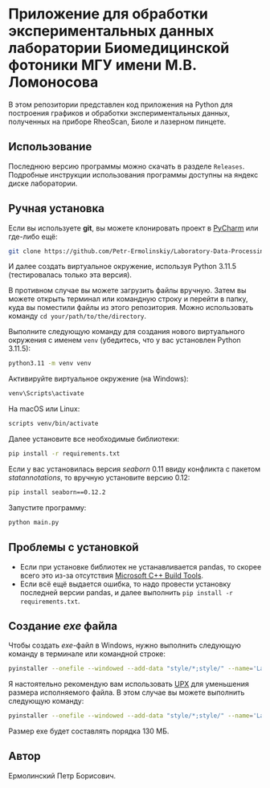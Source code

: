 # Приложение для обработки экспериментальных данных лаборатории **Биомедицинской фотоники** МГУ имени М.В. Ломоносова

В этом репозитории представлен код приложения на Python для построения графиков и обработки экспериментальных данных, полученных на приборе RheoScan, Биоле и лазерном пинцете.

## Использование
Последнюю версию программы можно скачать в разделе `Releases`. Подробные инструкции использования программы доступны на яндекс диске лаборатории.

## Ручная установка

Если вы используете **git**, вы можете клонировать проект в [PyCharm](https://www.jetbrains.com/ru-ru/pycharm/) или где-либо ещё:
```bash
git clone https://github.com/Petr-Ermolinskiy/Laboratory-Data-Processing-App.git
```
И далее создать виртуальное окружение, используя Python 3.11.5 (тестировалась только эта версия).

В противном случае вы можете загрузить файлы вручную. Затем вы можете открыть терминал или командную строку и перейти в папку, куда вы поместили файлы из этого репозитория. Можно использовать команду `cd your/path/to/the/directory`.

Выполните следующую команду для создания нового виртуального окружения с именем `venv` (убедитесь, что у вас установлен Python 3.11.5):

```bash
python3.11 -m venv venv
```

Активируйте виртуальное окружение (на Windows):
```bash
venv\Scripts\activate
```
На macOS или Linux:
```bash
scripts venv/bin/activate
```

Далее установите все необходимые библиотеки:

```bash
pip install -r requirements.txt
```
Если у вас установилась версия _seaborn_ 0.11 ввиду конфликта с пакетом _statannotations_, то вручную установите версию 0.12:
```bash
pip install seaborn==0.12.2
```


Запустите программу:
```bash
python main.py
```

## Проблемы с установкой
- Если при установке библиотек не устанавливается pandas, то скорее всего это из-за отсутствия 
[Microsoft C++ Build Tools](https://visualstudio.microsoft.com/ru/visual-cpp-build-tools/).
- Если всё ещё выдается ошибка, то надо провести установку последней версии pandas, и далее выполнить `pip install -r requirements.txt`.

## Создание _exe_ файла

Чтобы создать _exe_-файл в Windows, нужно выполнить следующую команду в терминале или командной строке:
```bash
pyinstaller --onefile --windowed --add-data "style/*;style/" --name='Lab_App_version' --icon=style/logo.ico main.py
```
Я настоятельно рекомендую вам использовать [UPX](https://upx.github.io/) для уменьшения размера исполняемого файла. В этом случае вы можете выполнить следующую команду:
```bash
pyinstaller --onefile --windowed --add-data "style/*;style/" --name='Lab_App_version' --icon=style/logo.ico --upx-dir Path\to\the\upx-version-win64 main.py
```
Размер exe будет составлять порядка 130 МБ.

## Автор

Ермолинский Петр Борисович.

